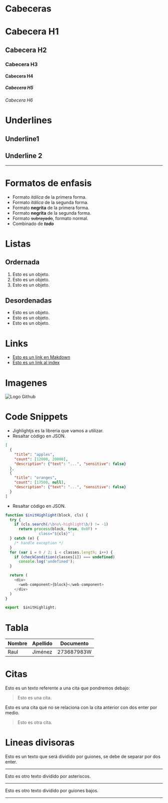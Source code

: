 # Cabeceras
# Cabecera H1
## Cabecera H2
### Cabecera H3
#### Cabecera H4
##### Cabecera H5
###### Cabecera H6

# Underlines
Underline1
----------

Underline 2
-----------
-----------

# Formatos de enfasis
- Formato *itálica* de la primera forma.
- Formato _itálica_ de la segunda forma.
- Formato **negrita** de la primera forma.
- Formato __negrita__ de la segunda forma.
- Formato ~~subrayado~~, formato normal.
- Combinado de *__todo__*

# Listas
## Ordernada
1. Esto es un objeto.
2. Esto es un objeto.
3. Esto es un objeto.

## Desordenadas
- Esto es un objeto.
- Esto es un objeto.
- Esto es un objeto.

# Links
- [Esto es un link en Makdown](http://www.google.es)
- [Esto es un link al index](index.html)

# Imagenes
![Logo Github](https://www.webbyline.com/site/wp-content/plugins/screets-lc/assets/img/night-bird-logo-200px.png)

# Code Snippets
- Jighlightjs es la libreria que vamos a utilizar.
- Resaltar código en JSON.
```JSON
[
  {
    "title": "apples",
    "count": [12000, 20000],
    "description": {"text": "...", "sensitive": false}
  },
  {
    "title": "oranges",
    "count": [17500, null],
    "description": {"text": "...", "sensitive": false}
  }
]
```
- Resaltar código en JSON.
```JAVASCRIPT
function $initHighlight(block, cls) {
  try {
    if (cls.search(/\bno\-highlight\b/) != -1)
      return process(block, true, 0x0F) +
             ` class="${cls}"`;
  } catch (e) {
    /* handle exception */
  }
  for (var i = 0 / 2; i < classes.length; i++) {
    if (checkCondition(classes[i]) === undefined)
      console.log('undefined');
  }

  return (
    <div>
      <web-component>{block}</web-component>
    </div>
  )
}

export  $initHighlight;
```

# Tabla
| Nombre | Apellido | Documento |
| ------ | -------- | --------- |
| Raul | Jiménez | 273687983W |

# Citas
Esto es un texto referente a una cita que pondremos debajo:
> Esto es una cita.

Esto es una cita que no se relaciona con la cita anterior con dos enter por medio.
> Esto es otra cita.

# Lineas divisoras
Esto es un texto que será dividido por guiones, se debe de separar por dos enter.

---
Esto es otro texto dividido por asteriscos.

***
Esto es otro texto dividido por guiones bajos.

___


